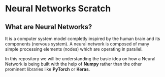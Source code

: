 # Neural Networks Scratch


## What are Neural Networks?
It is a computer system model completly inspired by the human brain and its components (nervous system). A neural network is composed of many simple processing elements (nodes) which are operating in parallel.

In this repository we will be understanding the basic idea on how a Neural Network is being built with the help of **Numpy** rather than the other prominent libraries like **PyTorch** or **Keras**.





